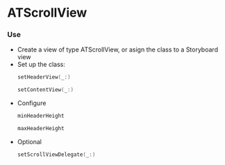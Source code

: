 # ATScrollView

### Use

  - Create a view of type ATScrollView, or asign the class to a Storyboard view
  - Set up the class:
    ```swift 
    setHeaderView(_:) 
    ```
    ```swift 
    setContentView(_:) 
    ```
  - Configure
    ```swift 
    minHeaderHeight 
    ```
    ```swift 
    maxHeaderHeight
    ```
   - Optional
     ```swift 
     setScrollViewDelegate(_:)
     ```
